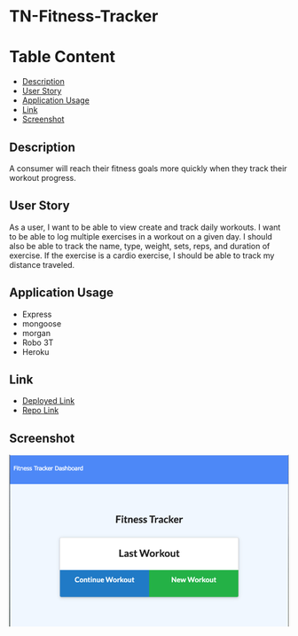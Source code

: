 # TN-Fitness-Tracker

# Table Content
- [Description](#Description)
- [User Story](#User-Story)
- [Application Usage](#Application-Usage)
- [Link](#Link)
- [Screenshot](#Screenshot)

## Description
A consumer will reach their fitness goals more quickly when they track their workout progress.

## User Story
As a user, I want to be able to view create and track daily workouts. I want to be able to log multiple exercises in a workout on a given day. I should also be able to track the name, type, weight, sets, reps, and duration of exercise. If the exercise is a cardio exercise, I should be able to track my distance traveled.

## Application Usage
* Express
* mongoose
* morgan
* Robo 3T
* Heroku

## Link
* [Deployed Link](In-process)
* [Repo Link](https://github.com/trucn0215/TN-Fitness-Tracker)

## Screenshot
![Home Page](./public/img/Fitness-Tracker-Homepage.png)